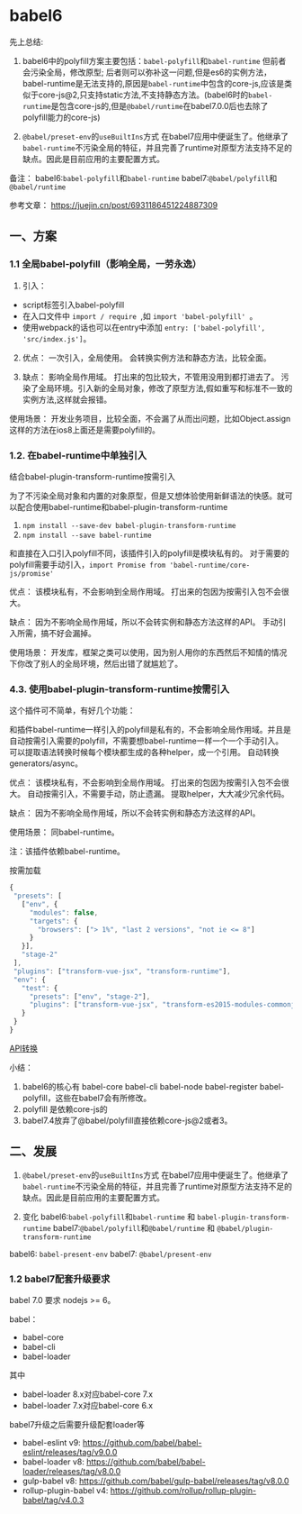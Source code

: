 # babel6


先上总结:

1. babel6中的polyfill方案主要包括：`babel-polyfill`和`babel-runtime`
但前者会污染全局，修改原型;
后者则可以弥补这一问题,但是es6的实例方法，babel-runtime是无法支持的,原因是`babel-runtime`中包含的core-js,应该是类似于core-js@2,只支持static方法,不支持静态方法。(babel6时的`babel-runtime`是包含core-js的,但是`@babel/runtime`在babel7.0.0后也去除了polyfill能力的core-js)

2. `@babel/preset-env`的`useBuiltIns`方式 在babel7应用中便诞生了。他继承了`babel-runtime`不污染全局的特征，并且完善了runtime对原型方法支持不足的缺点。因此是目前应用的主要配置方式。 

备注：
babel6:`babel-polyfill`和`babel-runtime`
babel7:`@babel/polyfill`和`@babel/runtime`

参考文章： https://juejin.cn/post/6931186451224887309


## 一、方案
### 1.1 全局babel-polyfill（影响全局，一劳永逸）
1. 引入：
* script标签引入babel-polyfill
* 在入口文件中 `import / require `,如 `import 'babel-polyfill' `。
* 使用webpack的话也可以在entry中添加 `entry: ['babel-polyfill', 'src/index.js']`。

2. 优点：
一次引入，全局使用。
会转换实例方法和静态方法，比较全面。

3. 缺点：
影响全局作用域。
打出来的包比较大，不管用没用到都打进去了。
污染了全局环境。引入新的全局对象，修改了原型方法,假如重写和标准不一致的实例方法,这样就会报错。

使用场景：
开发业务项目，比较全面，不会漏了从而出问题，比如Object.assign这样的方法在ios8上面还是需要polyfill的。

   


### 1.2.  在babel-runtime中单独引入
结合babel-plugin-transform-runtime按需引入

为了不污染全局对象和内置的对象原型，但是又想体验使用新鲜语法的快感。就可以配合使用babel-runtime和babel-plugin-transform-runtime
1. `npm install --save-dev babel-plugin-transform-runtime`
2. `npm install --save babel-runtime`

和直接在入口引入polyfill不同，该插件引入的polyfill是模块私有的。
对于需要的polyfill需要手动引入，`import Promise from 'babel-runtime/core-js/promise'`

优点：
该模块私有，不会影响到全局作用域。
打出来的包因为按需引入包不会很大。

缺点：
因为不影响全局作用域，所以不会转实例和静态方法这样的API。
手动引入所需，搞不好会漏掉。

使用场景：
开发库，框架之类可以使用，因为别人用你的东西然后不知情的情况下你改了别人的全局环境，然后出错了就尴尬了。

### 4.3. 使用babel-plugin-transform-runtime按需引入

这个插件可不简单，有好几个功能：

和插件babel-runtime一样引入的polyfill是私有的，不会影响全局作用域。并且是自动按需引入需要的polyfill，不需要想babel-runtime一样一个一个手动引入。
可以提取语法转换时候每个模块都生成的各种helper，成一个引用。
自动转换generators/async。

优点：
该模块私有，不会影响到全局作用域。
打出来的包因为按需引入包不会很大。
自动按需引入，不需要手动，防止遗漏。
提取helper，大大减少冗余代码。

缺点：
因为不影响全局作用域，所以不会转实例和静态方法这样的API。

使用场景：
同babel-runtime。

注：该插件依赖babel-runtime。

按需加载

 ````javascript
{
  "presets": [
    ["env", {
      "modules": false,
      "targets": {
        "browsers": ["> 1%", "last 2 versions", "not ie <= 8"]
      }
    }],
    "stage-2"
  ],
  "plugins": ["transform-vue-jsx", "transform-runtime"],
  "env": {
    "test": {
      "presets": ["env", "stage-2"],
      "plugins": ["transform-vue-jsx", "transform-es2015-modules-commonjs", "dynamic-import-node"]
    }
  }
}
 ````


 [API转换](https://www.cnblogs.com/zhishaofei/p/10058132.html)

 
 

小结：
1. babel6的核心有 babel-core babel-cli babel-node babel-register babel-polyfill，这些在babel7会有所修改。
2. polyfill 是依赖core-js的
3. babel7.4放弃了@babel/polyfill直接依赖core-js@2或者3。



## 二、发展

1. `@babel/preset-env`的`useBuiltIns`方式 在babel7应用中便诞生了。他继承了`babel-runtime`不污染全局的特征，并且完善了runtime对原型方法支持不足的缺点。因此是目前应用的主要配置方式。 

2. 变化
babel6:`babel-polyfill`和`babel-runtime`  和 `babel-plugin-transform-runtime`
babel7:`@babel/polyfill`和`@babel/runtime` 和 `@babel/plugin-transform-runtime`
 

babel6: `babel-present-env`
 babel7: `@babel/present-env`


### 1.2 babel7配套升级要求

babel 7.0 要求 nodejs >= 6。

babel：
* babel-core
* babel-cli
* babel-loader

其中
* babel-loader 8.x对应babel-core 7.x
* babel-loader 7.x对应babel-core 6.x

babel7升级之后需要升级配套loader等
* babel-eslint v9: https://github.com/babel/babel-eslint/releases/tag/v9.0.0
* babel-loader v8: https://github.com/babel/babel-loader/releases/tag/v8.0.0
* gulp-babel v8: https://github.com/babel/gulp-babel/releases/tag/v8.0.0
* rollup-plugin-babel v4: https://github.com/rollup/rollup-plugin-babel/tag/v4.0.3
